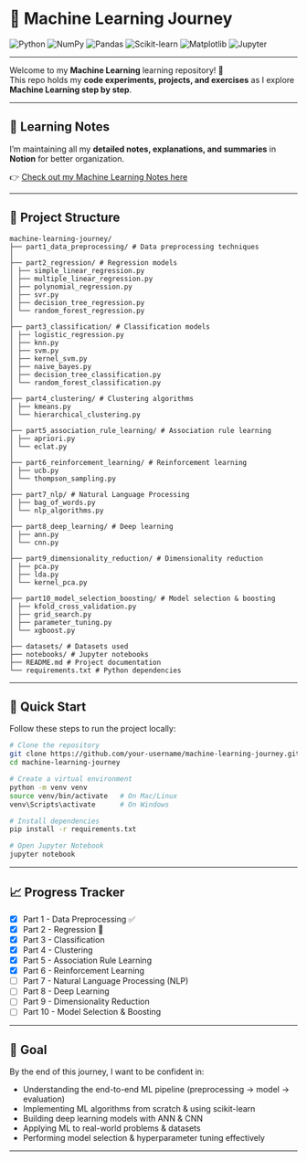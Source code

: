 # 🤖 Machine Learning Journey  

![Python](https://img.shields.io/badge/Python-3.10%2B-blue?logo=python) ![NumPy](https://img.shields.io/badge/NumPy-Array%20Computations-orange?logo=numpy) ![Pandas](https://img.shields.io/badge/Pandas-Data%20Analysis-green?logo=pandas) ![Scikit-learn](https://img.shields.io/badge/Scikit--learn-ML-blue?logo=scikitlearn) ![Matplotlib](https://img.shields.io/badge/Matplotlib-Visualization-yellow?logo=plotly) ![Jupyter](https://img.shields.io/badge/Jupyter-Notebook-orange?logo=jupyter)  

---

Welcome to my **Machine Learning** learning repository! 🚀  
This repo holds my **code experiments, projects, and exercises** as I explore **Machine Learning step by step**.  

---

## 📝 Learning Notes  

I’m maintaining all my **detailed notes, explanations, and summaries** in **Notion** for better organization.  

👉 [Check out my Machine Learning Notes here](https://www.notion.so/Machine-Learning-26c4631fced88030ab4bc6be603f0e11?showMoveTo=true&saveParent=true)  

---

## 📂 Project Structure  
```
machine-learning-journey/
├── part1_data_preprocessing/ # Data preprocessing techniques
│
├── part2_regression/ # Regression models
│ ├── simple_linear_regression.py
│ ├── multiple_linear_regression.py
│ ├── polynomial_regression.py
│ ├── svr.py
│ ├── decision_tree_regression.py
│ └── random_forest_regression.py
│
├── part3_classification/ # Classification models
│ ├── logistic_regression.py
│ ├── knn.py
│ ├── svm.py
│ ├── kernel_svm.py
│ ├── naive_bayes.py
│ ├── decision_tree_classification.py
│ └── random_forest_classification.py
│
├── part4_clustering/ # Clustering algorithms
│ ├── kmeans.py
│ └── hierarchical_clustering.py
│
├── part5_association_rule_learning/ # Association rule learning
│ ├── apriori.py
│ └── eclat.py
│
├── part6_reinforcement_learning/ # Reinforcement learning
│ ├── ucb.py
│ └── thompson_sampling.py
│
├── part7_nlp/ # Natural Language Processing
│ ├── bag_of_words.py
│ └── nlp_algorithms.py
│
├── part8_deep_learning/ # Deep learning
│ ├── ann.py
│ └── cnn.py
│
├── part9_dimensionality_reduction/ # Dimensionality reduction
│ ├── pca.py
│ ├── lda.py
│ └── kernel_pca.py
│
├── part10_model_selection_boosting/ # Model selection & boosting
│ ├── kfold_cross_validation.py
│ ├── grid_search.py
│ ├── parameter_tuning.py
│ └── xgboost.py
│
├── datasets/ # Datasets used
├── notebooks/ # Jupyter notebooks
├── README.md # Project documentation
└── requirements.txt # Python dependencies
```


---

## 🚀 Quick Start  

Follow these steps to run the project locally:  

```bash
# Clone the repository
git clone https://github.com/your-username/machine-learning-journey.git
cd machine-learning-journey

# Create a virtual environment
python -m venv venv
source venv/bin/activate   # On Mac/Linux
venv\Scripts\activate      # On Windows

# Install dependencies
pip install -r requirements.txt

# Open Jupyter Notebook
jupyter notebook

```

---

## 📈 Progress Tracker 

- [x] Part 1 - Data Preprocessing ✅  
- [x] Part 2 - Regression 🔄  
- [x] Part 3 - Classification  
- [x] Part 4 - Clustering  
- [x] Part 5 - Association Rule Learning  
- [x] Part 6 - Reinforcement Learning  
- [ ] Part 7 - Natural Language Processing (NLP)  
- [ ] Part 8 - Deep Learning  
- [ ] Part 9 - Dimensionality Reduction  
- [ ] Part 10 - Model Selection & Boosting  

---

## 🎯 Goal 

By the end of this journey, I want to be confident in:  

- Understanding the end-to-end ML pipeline (preprocessing → model → evaluation)  
- Implementing ML algorithms from scratch & using scikit-learn  
- Building deep learning models with ANN & CNN  
- Applying ML to real-world problems & datasets  
- Performing model selection & hyperparameter tuning effectively  

---
